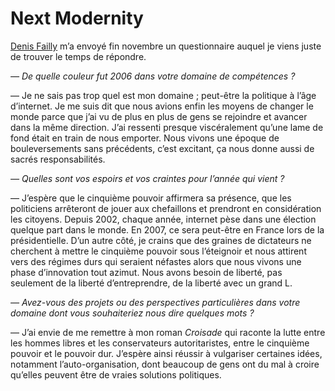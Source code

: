 # Next Modernity

[Denis Failly](http://nextmodernitylibrary.blogspirit.com) m’a envoyé fin novembre un questionnaire auquel je viens juste de trouver le temps de répondre.

*— De quelle couleur fut 2006 dans votre domaine de compétences ?*

— Je ne sais pas trop quel est mon domaine ; peut-être la politique à l’âge d’internet. Je me suis dit que nous avions enfin les moyens de changer le monde parce que j’ai vu de plus en plus de gens se rejoindre et avancer dans la même direction. J’ai ressenti presque viscéralement qu’une lame de fond était en train de nous emporter. Nous vivons une époque de bouleversements sans précédents, c’est excitant, ça nous donne aussi de sacrés responsabilités.

*— Quelles sont vos espoirs et vos craintes pour l’année qui vient ?*

— J’espère que le cinquième pouvoir affirmera sa présence, que les politiciens arrêteront de jouer aux chefaillons et prendront en considération les citoyens. Depuis 2002, chaque année, internet pèse dans une élection quelque part dans le monde. En 2007, ce sera peut-être en France lors de la présidentielle. D’un autre côté, je crains que des graines de dictateurs ne cherchent à mettre le cinquième pouvoir sous l’éteignoir et nous attirent vers des régimes durs qui seraient néfastes alors que nous vivons une phase d’innovation tout azimut. Nous avons besoin de liberté, pas seulement de la liberté d’entreprendre, de la liberté avec un grand L.

*— Avez-vous des projets ou des perspectives particulières dans votre domaine dont vous souhaiteriez nous dire quelques mots ?*

— J’ai envie de me remettre à mon roman *Croisade* qui raconte la lutte entre les hommes libres et les conservateurs autoritaristes, entre le cinquième pouvoir et le pouvoir dur. J’espère ainsi réussir à vulgariser certaines idées, notamment l’auto-organisation, dont beaucoup de gens ont du mal à croire qu’elles peuvent être de vraies solutions politiques.